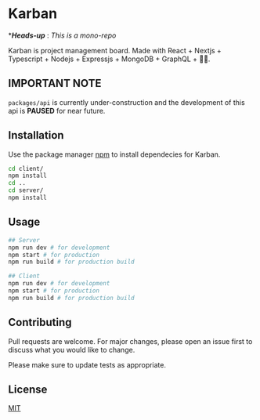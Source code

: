# Karban

\***_Heads-up_** : _This is a mono-repo_

Karban is project management board. Made with React + Nextjs + Typescript + Nodejs + Expressjs + MongoDB + GraphQL + 💙💚.

## IMPORTANT NOTE

`packages/api` is currently under-construction and the development of this api is __PAUSED__ for near future.

## Installation

Use the package manager [npm](https://npmjs.org/) to install dependecies for Karban.

```bash
cd client/
npm install
cd ..
cd server/
npm install
```

## Usage

```bash
## Server
npm run dev # for development
npm start # for production
npm run build # for production build

## Client
npm run dev # for development
npm start # for production
npm run build # for production build

```

## Contributing

Pull requests are welcome. For major changes, please open an issue first to discuss what you would like to change.

Please make sure to update tests as appropriate.

## License

[MIT](https://choosealicense.com/licenses/mit/)
